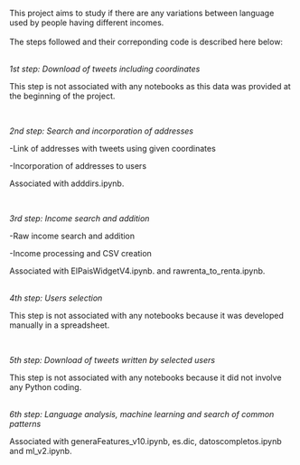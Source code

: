 This project aims to study if there are any variations between language used by people having different incomes. <br />
 <br />
The steps followed and their correponding code is described here below:  <br />
 <br />



*1st step: Download of tweets including coordinates*

This step is not associated with any notebooks as this data was provided at the beginning of the project. <br />

 <br />

*2nd step: Search and incorporation of addresses*

-Link of addresses with tweets using given coordinates

-Incorporation of addresses to users

Associated with adddirs.ipynb. <br />


 <br />
 
*3rd step: Income search and addition*

-Raw income search and addition

-Income processing and CSV creation

Associated with ElPaisWidgetV4.ipynb. and rawrenta_to_renta.ipynb. <br />
 <br />


*4th step: Users selection*

This step is not associated with any notebooks because it was developed manually in a spreadsheet. <br />

 <br />
 
*5th step: Download of tweets written by selected users*

This step is not associated with any notebooks because it did not involve any Python coding. <br />
 <br />

*6th step: Language analysis, machine learning and search of common patterns*

Associated with generaFeatures_v10.ipynb, es.dic, datoscompletos.ipynb and ml_v2.ipynb.
